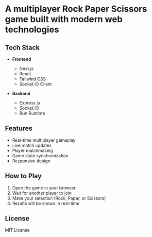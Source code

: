 # A multiplayer Rock Paper Scissors game built with modern web technologies

## Tech Stack

- **Frontend**
  - Next.js
  - React
  - Tailwind CSS
  - Socket.IO Client

- **Backend**
  - Express.js
  - Socket.IO
  - Bun Runtime

## Features

- Real-time multiplayer gameplay
- Live match updates
- Player matchmaking
- Game state synchronization
- Responsive design

## How to Play

1. Open the game in your browser
2. Wait for another player to join
3. Make your selection (Rock, Paper, or Scissors)
4. Results will be shown in real-time

## License

MIT License
